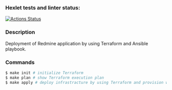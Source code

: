 ### Hexlet tests and linter status:
[![Actions Status](https://github.com/andy-kru/devops-for-programmers-project-lvl3/workflows/hexlet-check/badge.svg)](https://github.com/andy-kru/devops-for-programmers-project-lvl3/actions)

### Description

Deployment of Redmine application by using Terraform and Ansible playbook.

### Commands

```sh
$ make init # initialize Terraform
$ make plan # show Terraform execution plan
$ make apply # deploy infrastracture by using Terraform and provision with Ansible
```

